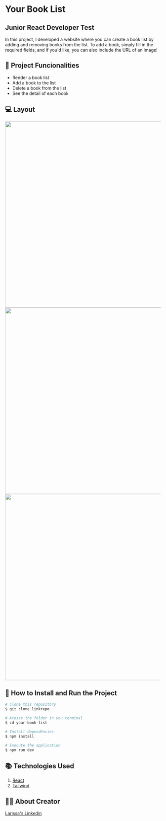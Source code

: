 # Your Book List

## Junior React Developer Test

In this project, I developed a website where you can create a book list by adding and removing books from the list.
To add a book, simply fill in the required fields, and if you'd like, you can also include the URL of an image!


## 📱 Project Funcionalities
* Render a book list
* Add a book to the list
* Delete a book from the list
* See the detail of each book

## 💻 Layout
<div class="fex">
<img src="./public/homePage.png" width="600"  />
<img src="./public/addNewBook.png" width="600"  />
<img src="./public/bookAdded.png" width="600"  />
</div>


## 📝 How to Install and Run the Project
```bash
# Clone this repository
$ git clone linkrepo

# Acesse the folder in you terminal
$ cd your-book-list

# Install dependêncies
$ npm install

# Execute the application
$ npm run dev
```

## 📚 Technologies Used
1. [React](https://pt-br.reactjs.org/)
2. [Tailwind](https://tailwindcss.com/)


##  🙋‍♀️ About Creator
[Larissa's Linkedin](https://www.linkedin.com/in/larissa-terada/)
